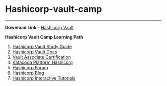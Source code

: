 # Hashicorp-vault-camp
----
**Download Link** - [Hashicorp Vault](https://www.vaultproject.io/downloads)

**Hashicorp Vault Camp Learning Path**
1. [Hashicorp Vault Study Guide](https://learn.hashicorp.com/collections/vault/getting-started)
2. [Hashicorp Vault Docs](https://www.vaultproject.io/docs)
3. [Vault Associate Certification](https://learn.hashicorp.com/collections/vault/certification)
4. [Katacoda Platform Hashicorp](https://www.katacoda.com/hashicorp/)
5. [Hashicorp Forum](https://discuss.hashicorp.com/)
6. [Hashicorp Blog](https://www.hashicorp.com/blog/)
7. [Hashicorp Interactive Tutorials](https://www.hashicorp.com/blog/hashicorp-tutorials-hashiconf-digital-2020/)
